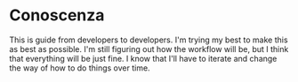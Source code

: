 # Conoscenza
This is guide from developers to developers.
I'm trying my best to make this as best as possible.
I'm still figuring out how the workflow will be, but I think that everything will be just fine. I know that I'll have to iterate and change the way of how to do things over time.
